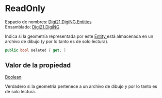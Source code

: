 # ReadOnly

Espacio de nombres: [Digi21.DigiNG.Entities](../../)  
Ensamblado: [Digi21.DigiNG](../../../)

Indica si la geometría representada por este [Entity ](../)está almacenada en un archivo de dibujo \(y por lo tanto es de solo lectura\).

```csharp
public bool Deleted { get; }
```

## Valor de la propiedad

[Boolean](https://docs.microsoft.com/en-us/dotnet/api/system.boolean?view=net-5.0)

Verdadero si la geometría pertenece a un archivo de dibujo y por lo tanto es de solo lectura.




